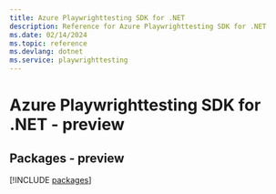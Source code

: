 ```yaml
---
title: Azure Playwrighttesting SDK for .NET
description: Reference for Azure Playwrighttesting SDK for .NET
ms.date: 02/14/2024
ms.topic: reference
ms.devlang: dotnet
ms.service: playwrighttesting
---
```

# Azure Playwrighttesting SDK for .NET - preview
## Packages - preview
[!INCLUDE [packages](playwrighttesting-index.md)]